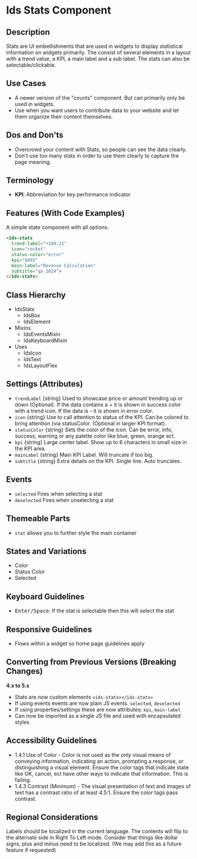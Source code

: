 # Ids Stats Component

## Description

Stats are UI embellishments that are used in widgets to display statistical information on widgets primarily. The consist of several elements in a layout with a trend value, a KPI, a main label and a sub label. The stats can also be selectable/clickable.

## Use Cases

- A newer version of the "counts" component. But can primarily only be used in widgets.
- Use when you want users to contribute data to your website and let them organize their content themselves.

## Dos and Don'ts

- Overcrowd your content with Stats, so people can see the data clearly.
- Don't use too many stats in order to use them clearly to capture the page meaning.

## Terminology

- **KPI**: Abbreviation for key performance indicator

## Features (With Code Examples)

A simple state component with all options.

```html
<ids-stats
  trend-label="+100.21"
  icon="rocket"
  status-color="error"
  kpi="$893"
  main-label="Revenue Calculation"
  subtitle="qa 2024">
</ids-stats>
```

## Class Hierarchy

- IdsStats
  - IdsBox
  - IdsElement
- Mixins
  - IdsEventsMixin
  - IdsKeyboardMixin
- Uses
  - IdsIcon
  - IdsText
  - IdsLayoutFlex

## Settings (Attributes)

- `trendLabel` {string} Used to showcase price or amount trending up or down (Optional). If the data contains a + it is shown in success color with a trend icon. If the data is - it is shown in error color.
- `icon` {string} Use to call attention to status of the KPI. Can be colored to bring attention (via statusColor. (Optional in larger KPI format).
- `statusColor` {string} Sets the color of the icon. Can be error, info, success, warning or any palette color like blue, green, orange ect.
- `kpi` {string} Large center label. Show up to 6 characters in small size in the KPI area.
- `mainLabel` {string} Main KPI Label. Will truncate if too big.
- `subtitle` {string} Extra details on the KPI. Single line. Auto truncates.

## Events

- `selected` Fires when selecting a stat
- `deselected` Fires when unselecting a stat

## Themeable Parts

- `stat` allows you to further style the main container

## States and Variations

- Color
- Status Color
- Selected

## Keyboard Guidelines

- <kbd>Enter/Space</kbd>: If the stat is selectable then this will select the stat

## Responsive Guidelines

- Flows within a widget so home page guidelines apply

## Converting from Previous Versions (Breaking Changes)

**4.x to 5.x**

- Stats are now custom elements `<ids-stats></ids-stats>`
- If using events events are now plain JS events. `selected`, `deselected`
- If using properties/settings these are now attributes: `kpi`, `main-label`
- Can now be imported as a single JS file and used with encapsulated styles

## Accessibility Guidelines

- 1.4.1 Use of Color - Color is not used as the only visual means of conveying information, indicating an action, prompting a response, or distinguishing a visual element. Ensure the color tags that indicate state like OK, cancel, ect have other ways to indicate that information. This is failing.
- 1.4.3 Contrast (Minimum) - The visual presentation of text and images of text has a contrast ratio of at least 4.5:1.   Ensure the color tags pass contrast.

## Regional Considerations

Labels should be localized in the current language. The contents will flip to the alternate side in Right To Left mode. Consider that things like dollar signs, plus and minus need to be localized. (We may add this as a future feature if requested)
